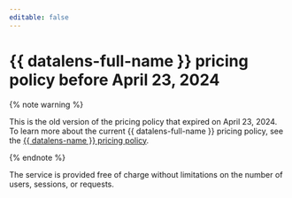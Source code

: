 ```yaml
---
editable: false
---
```


# {{ datalens-full-name }} pricing policy before April 23, 2024

{% note warning %}

This is the old version of the pricing policy that expired on April 23, 2024. To learn more about the current {{ datalens-full-name }} pricing policy, see the [{{ datalens-name }} pricing policy](../pricing.md).

{% endnote %}

The service is provided free of charge without limitations on the number of users, sessions, or requests.
